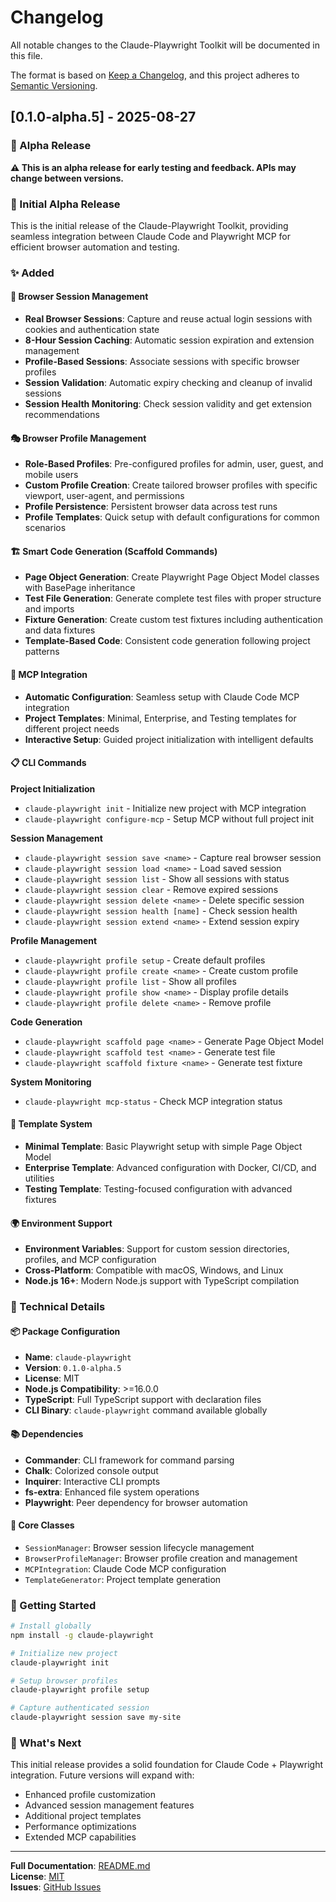 # Changelog

All notable changes to the Claude-Playwright Toolkit will be documented in this file.

The format is based on [Keep a Changelog](https://keepachangelog.com/en/1.0.0/), and this project adheres to [Semantic Versioning](https://semver.org/spec/v2.0.0.html).

## [0.1.0-alpha.5] - 2025-08-27

### 🚨 Alpha Release
**⚠️ This is an alpha release for early testing and feedback. APIs may change between versions.**

### 🚀 Initial Alpha Release

This is the initial release of the Claude-Playwright Toolkit, providing seamless integration between Claude Code and Playwright MCP for efficient browser automation and testing.

### ✨ Added

#### 🎯 Browser Session Management
- **Real Browser Sessions**: Capture and reuse actual login sessions with cookies and authentication state
- **8-Hour Session Caching**: Automatic session expiration and extension management
- **Profile-Based Sessions**: Associate sessions with specific browser profiles
- **Session Validation**: Automatic expiry checking and cleanup of invalid sessions
- **Session Health Monitoring**: Check session validity and get extension recommendations

#### 🎭 Browser Profile Management
- **Role-Based Profiles**: Pre-configured profiles for admin, user, guest, and mobile users
- **Custom Profile Creation**: Create tailored browser profiles with specific viewport, user-agent, and permissions
- **Profile Persistence**: Persistent browser data across test runs
- **Profile Templates**: Quick setup with default configurations for common scenarios

#### 🏗️ Smart Code Generation (Scaffold Commands)
- **Page Object Generation**: Create Playwright Page Object Model classes with BasePage inheritance
- **Test File Generation**: Generate complete test files with proper structure and imports
- **Fixture Generation**: Create custom test fixtures including authentication and data fixtures
- **Template-Based Code**: Consistent code generation following project patterns

#### 🔧 MCP Integration
- **Automatic Configuration**: Seamless setup with Claude Code MCP integration
- **Project Templates**: Minimal, Enterprise, and Testing templates for different project needs
- **Interactive Setup**: Guided project initialization with intelligent defaults

#### 📋 CLI Commands

**Project Initialization**
- `claude-playwright init` - Initialize new project with MCP integration
- `claude-playwright configure-mcp` - Setup MCP without full project init

**Session Management** 
- `claude-playwright session save <name>` - Capture real browser session
- `claude-playwright session load <name>` - Load saved session
- `claude-playwright session list` - Show all sessions with status
- `claude-playwright session clear` - Remove expired sessions
- `claude-playwright session delete <name>` - Delete specific session
- `claude-playwright session health [name]` - Check session health
- `claude-playwright session extend <name>` - Extend session expiry

**Profile Management**
- `claude-playwright profile setup` - Create default profiles
- `claude-playwright profile create <name>` - Create custom profile
- `claude-playwright profile list` - Show all profiles
- `claude-playwright profile show <name>` - Display profile details
- `claude-playwright profile delete <name>` - Remove profile

**Code Generation**
- `claude-playwright scaffold page <name>` - Generate Page Object Model
- `claude-playwright scaffold test <name>` - Generate test file
- `claude-playwright scaffold fixture <name>` - Generate test fixture

**System Monitoring**
- `claude-playwright mcp-status` - Check MCP integration status

#### 🎨 Template System
- **Minimal Template**: Basic Playwright setup with simple Page Object Model
- **Enterprise Template**: Advanced configuration with Docker, CI/CD, and utilities  
- **Testing Template**: Testing-focused configuration with advanced fixtures

#### 🌍 Environment Support
- **Environment Variables**: Support for custom session directories, profiles, and MCP configuration
- **Cross-Platform**: Compatible with macOS, Windows, and Linux
- **Node.js 16+**: Modern Node.js support with TypeScript compilation

### 🔧 Technical Details

#### 📦 Package Configuration
- **Name**: `claude-playwright`
- **Version**: `0.1.0-alpha.5`
- **License**: MIT
- **Node.js Compatibility**: >=16.0.0
- **TypeScript**: Full TypeScript support with declaration files
- **CLI Binary**: `claude-playwright` command available globally

#### 📚 Dependencies
- **Commander**: CLI framework for command parsing
- **Chalk**: Colorized console output
- **Inquirer**: Interactive CLI prompts
- **fs-extra**: Enhanced file system operations
- **Playwright**: Peer dependency for browser automation

#### 🎯 Core Classes
- `SessionManager`: Browser session lifecycle management
- `BrowserProfileManager`: Browser profile creation and management
- `MCPIntegration`: Claude Code MCP configuration
- `TemplateGenerator`: Project template generation

### 🏁 Getting Started

```bash
# Install globally
npm install -g claude-playwright

# Initialize new project
claude-playwright init

# Setup browser profiles
claude-playwright profile setup

# Capture authenticated session
claude-playwright session save my-site
```

### 🎯 What's Next

This initial release provides a solid foundation for Claude Code + Playwright integration. Future versions will expand with:
- Enhanced profile customization
- Advanced session management features
- Additional project templates
- Performance optimizations
- Extended MCP capabilities

---

**Full Documentation**: [README.md](./README.md)  
**License**: [MIT](./LICENSE)  
**Issues**: [GitHub Issues](https://github.com/smartlabs/claude-playwright/issues)